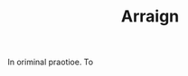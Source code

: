 ---
title: Arraign
letter: A
permalink: "/definitions/arraign.html"
body: In oriminal praotioe. To
published_at: '2018-07-07'
layout: post
---
